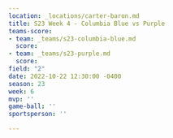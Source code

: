 ```yaml
---
location: _locations/carter-baron.md
title: S23 Week 4 - Columbia Blue vs Purple
teams-score:
- team: _teams/s23-columbia-blue.md
  score: 
- team: _teams/s23-purple.md
  score: 
field: "2"
date: 2022-10-22 12:30:00 -0400
season: 23
week: 6
mvp: ''
game-ball: ''
sportsperson: ''

---
```

